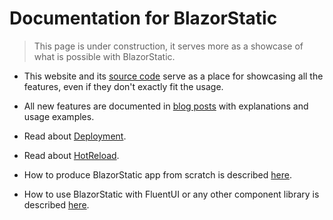 # Documentation for BlazorStatic

> This page is under construction, it serves more as a showcase of what is possible with BlazorStatic.

- This website and its [source code](https://github.com/tesar-tech/BlazorStatic/) serve as a place for showcasing all the features, even if they don't exactly fit the usage.

- All new features are documented in [blog posts](blog) with explanations and usage examples.


- Read about [Deployment](docs/deployment).

- Read about [HotReload](docs/hotreload).

- How to produce BlazorStatic app from scratch is described [here](docs/new-start).
- How to use BlazorStatic with FluentUI or any other component library is described [here](docs/componentlibs).